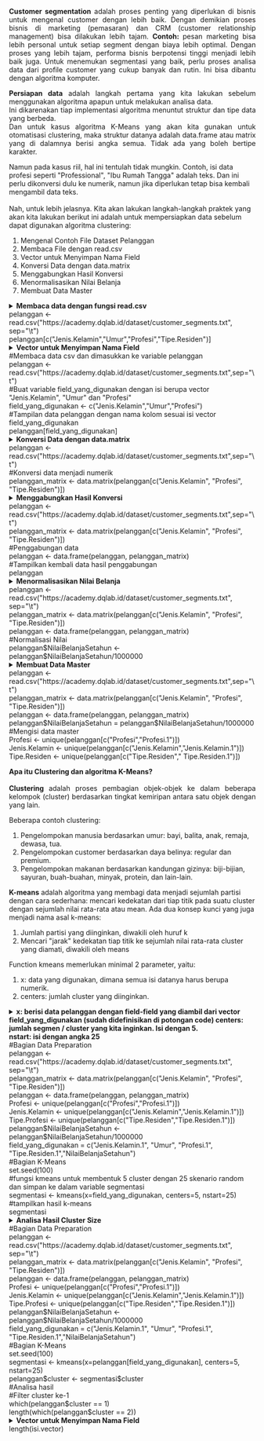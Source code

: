 <p align="justify"><b>Customer segmentation</b> adalah proses penting yang diperlukan di bisnis untuk mengenal customer dengan lebih baik.
Dengan demikian proses bisnis di marketing (pemasaran) dan CRM (customer relationship management) bisa dilakukan lebih tajam. <b>Contoh: </b> pesan marketing bisa lebih personal untuk setiap segment dengan biaya lebih optimal.
Dengan proses yang lebih tajam, performa bisnis berpotensi tinggi menjadi lebih baik juga.
Untuk menemukan segmentasi yang baik, perlu proses analisa data dari profile customer yang cukup banyak dan rutin. Ini bisa dibantu dengan algoritma komputer.</p>
<p align="justify"><b>Persiapan data</b> adalah langkah pertama yang kita lakukan sebelum menggunakan algoritma apapun untuk melakukan analisa data.</br>
Ini dikarenakan tiap implementasi algoritma menuntut struktur dan tipe data yang berbeda.</br>
Dan untuk kasus algoritma K-Means yang akan kita gunakan untuk otomatisasi clustering, maka struktur datanya adalah data.frame atau matrix yang di dalamnya berisi angka semua. Tidak ada yang boleh bertipe karakter.
</p>
Namun pada kasus riil, hal ini tentulah tidak mungkin. Contoh, isi data profesi seperti "Professional", "Ibu Rumah Tangga" adalah teks. Dan ini perlu dikonversi dulu ke numerik, namun jika diperlukan tetap bisa kembali mengambil data teks.
</br></br>
Nah, untuk lebih jelasnya. Kita akan lakukan langkah-langkah praktek yang akan kita lakukan berikut ini adalah untuk mempersiapkan data sebelum dapat digunakan algoritma clustering:
<ol>
<li>Mengenal Contoh File Dataset Pelanggan</li>
<li>Membaca File dengan read.csv</li>
<li>Vector untuk Menyimpan Nama Field</li>
<li>Konversi Data dengan data.matrix</li>
<li>Menggabungkan Hasil Konversi</li>
<li>Menormalisasikan Nilai Belanja</li>
<li>Membuat Data Master</li></ol>

<details>
  <summary><b>Membaca data dengan fungsi read.csv</b></br>pelanggan <- read.csv("https://academy.dqlab.id/dataset/customer_segments.txt", sep="\t")</br>
pelanggan[c("Jenis.Kelamin","Umur","Profesi","Tipe.Residen")]</summary>
  <table border="0"><tr><td>  Jenis.Kelamin Umur          Profesi Tipe.Residen</br>
1           Pria   58       Wiraswasta       Sector</br>
2         Wanita   14          Pelajar      Cluster</br>
3           Pria   48     Professional      Cluster</br>
4           Pria   53     Professional      Cluster</br>
5         Wanita   41       Wiraswasta      Cluster</br>
6         Wanita   24     Professional      Cluster</br>
7           Pria   64       Wiraswasta       Sector</br>
8           Pria   52     Professional      Cluster</br>
9         Wanita   29     Professional       Sector</br>
10          Pria   33     Professional      Cluster</br>
11        Wanita   50     Professional       Sector</br>
12        Wanita   49     Professional       Sector</br>
13        Wanita   64       Wiraswasta      Cluster</br>
14          Pria   60       Wiraswasta      Cluster</br>
15        Wanita   20       Wiraswasta      Cluster</br>
16          Pria   35     Professional      Cluster</br>
17        Wanita   32 Ibu Rumah Tangga      Cluster</br>
18        Wanita   63 Ibu Rumah Tangga      Cluster</br>
19        Wanita   32       Wiraswasta      Cluster</br>
20        Wanita   16          Pelajar       Sector</br>
21        Wanita   38       Wiraswasta      Cluster</br>
22        Wanita   52     Professional      Cluster</br>
23          Pria   34     Professional      Cluster</br>
24        Wanita   39       Wiraswasta      Cluster</br>
25        Wanita   29       Wiraswasta       Sector</br>
26        Wanita   55     Professional      Cluster</br>
27        Wanita   35       Wiraswasta      Cluster</br>
28        Wanita   40 Ibu Rumah Tangga      Cluster</br>
29        Wanita   56     Professional      Cluster</br>
30        Wanita   46 Ibu Rumah Tangga       Sector</br>
31        Wanita   19        Mahasiswa      Cluster</br>
32        Wanita   47       Wiraswasta       Sector</br>
33        Wanita   19        Mahasiswa      Cluster</br>
34        Wanita   21       Wiraswasta       Sector</br>
35        Wanita   39     Professional       Sector</br>
36        Wanita   30       Wiraswasta      Cluster</br>
37        Wanita   25     Professional       Sector</br>
38        Wanita   46       Wiraswasta       Sector</br>
39        Wanita   20     Professional      Cluster</br>
40        Wanita   14          Pelajar       Sector</br>
41        Wanita   24 Ibu Rumah Tangga      Cluster</br>
42        Wanita   26       Wiraswasta      Cluster</br>
43        Wanita   31     Professional      Cluster</br>
44        Wanita   18       Wiraswasta      Cluster</br>
45        Wanita   22     Professional      Cluster</br>
46        Wanita   25       Wiraswasta       Sector</br>
47        Wanita   55 Ibu Rumah Tangga      Cluster</br>
48        Wanita   45       Wiraswasta       Sector</br>
49        Wanita   33 Ibu Rumah Tangga       Sector</br>
50        Wanita   55       Wiraswasta       Sector </td></tr></table>
</details>
<details>
  <summary><b>Vector untuk Menyimpan Nama Field  </b></br>
#Membaca data csv dan dimasukkan ke variable pelanggan</br>
pelanggan <- read.csv("https://academy.dqlab.id/dataset/customer_segments.txt",sep="\t")</br>
#Buat variable field_yang_digunakan dengan isi berupa vector "Jenis.Kelamin", "Umur" dan "Profesi"</br>
field_yang_digunakan <- c("Jenis.Kelamin","Umur","Profesi")</br>
#Tampilan data pelanggan dengan nama kolom sesuai isi vector field_yang_digunakan</br>
pelanggan[field_yang_digunakan]</summary>
  <table border="0"><tr><td>  Jenis.Kelamin Umur          Profesi</br>
1           Pria   58       Wiraswasta</br>
2         Wanita   14          Pelajar</br>
3           Pria   48     Professional</br>
4           Pria   53     Professional</br>
5         Wanita   41       Wiraswasta</br>
6         Wanita   24     Professional</br>
7           Pria   64       Wiraswasta</br>
8           Pria   52     Professional</br>
9         Wanita   29     Professional</br>
10          Pria   33     Professional</br>
11        Wanita   50     Professional</br>
12        Wanita   49     Professional</br>
13        Wanita   64       Wiraswasta</br>
14          Pria   60       Wiraswasta</br>
15        Wanita   20       Wiraswasta</br>
16          Pria   35     Professional</br>
17        Wanita   32 Ibu Rumah Tangga</br>
18        Wanita   63 Ibu Rumah Tangga</br>
19        Wanita   32       Wiraswasta</br>
20        Wanita   16          Pelajar</br>
21        Wanita   38       Wiraswasta</br>
22        Wanita   52     Professional</br>
23          Pria   34     Professional</br>
24        Wanita   39       Wiraswasta</br>
25        Wanita   29       Wiraswasta</br>
26        Wanita   55     Professional</br>
27        Wanita   35       Wiraswasta</br>
28        Wanita   40 Ibu Rumah Tangga</br>
29        Wanita   56     Professional</br>
30        Wanita   46 Ibu Rumah Tangga</br>
31        Wanita   19        Mahasiswa</br>
32        Wanita   47       Wiraswasta</br>
33        Wanita   19        Mahasiswa</br>
34        Wanita   21       Wiraswasta</br>
35        Wanita   39     Professional</br>
36        Wanita   30       Wiraswasta</br>
37        Wanita   25     Professional</br>
38        Wanita   46       Wiraswasta</br>
39        Wanita   20     Professional</br>
40        Wanita   14          Pelajar</br>
41        Wanita   24 Ibu Rumah Tangga</br>
42        Wanita   26       Wiraswasta</br>
43        Wanita   31     Professional</br>
44        Wanita   18       Wiraswasta</br>
45        Wanita   22     Professional</br>
46        Wanita   25       Wiraswasta</br>
47        Wanita   55 Ibu Rumah Tangga</br>
48        Wanita   45       Wiraswasta</br>
49        Wanita   33 Ibu Rumah Tangga</br>
50        Wanita   55       Wiraswasta</td></tr></table>
</details>

<details>
  <summary><b>Konversi Data dengan data.matrix </b></br>pelanggan <- read.csv("https://academy.dqlab.id/dataset/customer_segments.txt",sep="\t")</br>
#Konversi data menjadi numerik</br>
pelanggan_matrix <- data.matrix(pelanggan[c("Jenis.Kelamin", "Profesi", "Tipe.Residen")])</summary>
  <table border="0"><tr><td><img src="https://github.com/yenysyafitry/Data-Science-in-Marketing-Customer-Segmentation/blob/main/1.png"> alt="Trulli" width="500" height="333"></td></tr></table>
</details>

<details>
  <summary><b>Menggabungkan Hasil Konversi </b></br>pelanggan <- read.csv("https://academy.dqlab.id/dataset/customer_segments.txt",sep="\t")</br>
pelanggan_matrix <- data.matrix(pelanggan[c("Jenis.Kelamin", "Profesi", "Tipe.Residen")])</br>
#Penggabungan data</br>
pelanggan <- data.frame(pelanggan, pelanggan_matrix)</br>
#Tampilkan kembali data hasil penggabungan</br>
pelanggan</summary>
  <table border="0"><tr><td>   Customer_ID        Nama.Pelanggan Jenis.Kelamin Umur          Profesi</br>
1     CUST-001          Budi Anggara          Pria   58       Wiraswasta</br>
2     CUST-002      Shirley Ratuwati        Wanita   14          Pelajar</br>
3     CUST-003          Agus Cahyono          Pria   48     Professional</br>
4     CUST-004      Antonius Winarta          Pria   53     Professional</br>
5     CUST-005   Ibu Sri Wahyuni, IR        Wanita   41       Wiraswasta</br>
6     CUST-006       Rosalina Kurnia        Wanita   24     Professional</br>
7     CUST-007         Cahyono, Agus          Pria   64       Wiraswasta</br>
8     CUST-008        Danang Santosa          Pria   52     Professional</br>
9     CUST-009 Elisabeth Suryadinata        Wanita   29     Professional</br>
10    CUST-010        Mario Setiawan          Pria   33     Professional</br>
11    CUST-011        Maria Suryawan        Wanita   50     Professional</br>
12    CUST-012       Erliana Widjaja        Wanita   49     Professional</br>
13    CUST-013          Cahaya Putri        Wanita   64       Wiraswasta</br>
14    CUST-014        Mario Setiawan          Pria   60       Wiraswasta</br>
15    CUST-015      Shirley Ratuwati        Wanita   20       Wiraswasta</br>
16    CUST-016          Bambang Rudi          Pria   35     Professional</br>
17    CUST-017             Yuni Sari        Wanita   32 Ibu Rumah Tangga</br>
18    CUST-018           Nelly Halim        Wanita   63 Ibu Rumah Tangga</br>
19    CUST-019          Mega Pranoto        Wanita   32       Wiraswasta</br>
20    CUST-020        Irene Novianto        Wanita   16          Pelajar</br>
21    CUST-021      Lestari Fabianto        Wanita   38       Wiraswasta</br>
22    CUST-022          Novita Purba        Wanita   52     Professional</br>
23    CUST-023       Denny Amiruddin          Pria   34     Professional</br>
24    CUST-024         Putri Ginting        Wanita   39       Wiraswasta</br>
25    CUST-025        Julia Setiawan        Wanita   29       Wiraswasta</br>
26    CUST-026     Christine Winarto        Wanita   55     Professional</br>
27    CUST-027         Grace Mulyati        Wanita   35       Wiraswasta</br>
28    CUST-028         Adeline Huang        Wanita   40 Ibu Rumah Tangga</br>
29    CUST-029          Tia Hartanti        Wanita   56     Professional</br>
30    CUST-030        Rosita Saragih        Wanita   46 Ibu Rumah Tangga</br>
31    CUST-031         Eviana Handry        Wanita   19        Mahasiswa</br>
32    CUST-032       Chintya Winarni        Wanita   47       Wiraswasta</br>
33    CUST-033       Cecilia Kusnadi        Wanita   19        Mahasiswa</br>
34    CUST-034        Deasy Arisandi        Wanita   21       Wiraswasta</br>
35    CUST-035               Ida Ayu        Wanita   39     Professional</br>
36    CUST-036        Ni Made Suasti        Wanita   30       Wiraswasta</br>
37    CUST-037      Felicia Tandiono        Wanita   25     Professional</br>
38    CUST-038          Agatha Salim        Wanita   46       Wiraswasta</br>
39    CUST-039          Gina Hidayat        Wanita   20     Professional</br>
40    CUST-040        Irene Darmawan        Wanita   14          Pelajar</br>
41    CUST-041      Shinta Aritonang        Wanita   24 Ibu Rumah Tangga</br>
42    CUST-042          Yuliana Wati        Wanita   26       Wiraswasta</br>
43    CUST-043          Yenna Sumadi        Wanita   31     Professional</br>
44    CUST-044                  Anna        Wanita   18       Wiraswasta</br>
45    CUST-045        Rismawati Juni        Wanita   22     Professional</br>
46    CUST-046          Elfira Surya        Wanita   25       Wiraswasta</br>
47    CUST-047           Mira Kurnia        Wanita   55 Ibu Rumah Tangga</br>
48    CUST-048      Maria Hutagalung        Wanita   45       Wiraswasta</br>
49    CUST-049       Josephine Wahab        Wanita   33 Ibu Rumah Tangga</br>
50    CUST-050        Lianna Nugraha        Wanita   55       Wiraswasta</br>
   Tipe.Residen NilaiBelanjaSetahun Jenis.Kelamin.1 Profesi.1 Tipe.Residen.1</br>
1        Sector             9497927               1         5              2</br>
2       Cluster             2722700               2         3              1</br>
3       Cluster             5286429               1         4              1</br>
4       Cluster             5204498               1         4              1</br>
5       Cluster            10615206               2         5              1</br>
6       Cluster             5215541               2         4              1</br>
7        Sector             9837260               1         5              2</br>
8       Cluster             5223569               1         4              1</br>
9        Sector             5993218               2         4              2</br>
10      Cluster             5257448               1         4              1</br>
11       Sector             5987367               2         4              2</br>
12       Sector             5941914               2         4              2</br>
13      Cluster             9333168               2         5              1</br>
14      Cluster             9471615               1         5              1</br>
15      Cluster            10365668               2         5              1</br>
16      Cluster             5262521               1         4              1</br>
17      Cluster             5677762               2         1              1</br>
18      Cluster             5340690               2         1              1</br>
19      Cluster            10884508               2         5              1</br>
20       Sector             2896845               2         3              2</br>
21      Cluster             9222070               2         5              1</br>
22      Cluster             5298157               2         4              1</br>
23      Cluster             5239290               1         4              1</br>
24      Cluster            10259572               2         5              1</br>
25       Sector            10721998               2         5              2</br>
26      Cluster             5269392               2         4              1</br>
27      Cluster             9114159               2         5              1</br>
28      Cluster             6631680               2         1              1</br>
29      Cluster             5271845               2         4              1</br>
30       Sector             5020976               2         1              2</br>
31      Cluster             3042773               2         2              1</br>
32       Sector            10663179               2         5              2</br>
33      Cluster             3047926               2         2              1</br>
34       Sector             9759822               2         5              2</br>
35       Sector             5962575               2         4              2</br>
36      Cluster             9678994               2         5              1</br>
37       Sector             5972787               2         4              2</br>
38       Sector            10477127               2         5              2</br>
39      Cluster             5257775               2         4              1</br>
40       Sector             2861855               2         3              2</br>
41      Cluster             6820976               2         1              1</br>
42      Cluster             9880607               2         5              1</br>
43      Cluster             5268410               2         4              1</br>
44      Cluster             9339737               2         5              1</br>
45      Cluster             5211041               2         4              1</br>
46       Sector            10099807               2         5              2</br>
47      Cluster             6130724               2         1              1</br>
48       Sector            10390732               2         5              2</br>
49       Sector             4992585               2         1              2</br>
50       Sector            10569316               2         5              2</td></tr></table>
</details>


<details>
  <summary><b>Menormalisasikan Nilai Belanja </b></br>pelanggan <- read.csv("https://academy.dqlab.id/dataset/customer_segments.txt", sep="\t")</br>
pelanggan_matrix <- data.matrix(pelanggan[c("Jenis.Kelamin", "Profesi", "Tipe.Residen")])</br>
pelanggan <- data.frame(pelanggan, pelanggan_matrix)</br>
#Normalisasi Nilai</br>
pelanggan$NilaiBelanjaSetahun <- pelanggan$NilaiBelanjaSetahun/1000000</summary><table border="0"><tr><td>> #Normalisasi Nilai</br>
  > pelanggan$NilaiBelanjaSetahun <- pelanggan$NilaiBelanjaSetahun/1000000</td></tr></table>
</details>


<details>
  <summary><b>Membuat Data Master </b></br>pelanggan <- read.csv("https://academy.dqlab.id/dataset/customer_segments.txt",sep="\t")</br>
pelanggan_matrix <- data.matrix(pelanggan[c("Jenis.Kelamin", "Profesi", "Tipe.Residen")])</br>
pelanggan <- data.frame(pelanggan, pelanggan_matrix)</br>
pelanggan$NilaiBelanjaSetahun = pelanggan$NilaiBelanjaSetahun/1000000</br>
#Mengisi data master</br>
Profesi <- unique(pelanggan[c("Profesi","Profesi.1")])</br>
Jenis.Kelamin <- unique(pelanggan[c("Jenis.Kelamin","Jenis.Kelamin.1")])</br>
Tipe.Residen <- unique(pelanggan[c("Tipe.Residen"," Tipe.Residen.1")])</summary>
<table border="0"><tr><td><img src="https://github.com/yenysyafitry/Data-Science-in-Marketing-Customer-Segmentation/blob/main/gambar2.jpg"></td></tr></table>
</details>

<p align="justify"><b>Apa itu Clustering dan algoritma K-Means?</b></br></br><b>Clustering </b>adalah proses pembagian objek-objek ke dalam beberapa kelompok (cluster) berdasarkan tingkat kemiripan antara satu objek dengan yang lain.</br></p>
Beberapa contoh clustering:<ol><li>Pengelompokan manusia berdasarkan umur: bayi, balita, anak, remaja, dewasa, tua.</li>
<li>Pengelompokan customer berdasarkan daya belinya: regular dan premium.</li>
<li>Pengelompokan makanan berdasarkan kandungan gizinya: biji-bijian, sayuran, buah-buahan, minyak, protein, dan lain-lain.</li></ol>
<b>K-means</b> adalah algoritma yang membagi data menjadi sejumlah partisi dengan cara sederhana: mencari kedekatan dari tiap titik pada suatu cluster dengan sejumlah nilai rata-rata atau mean.
Ada dua konsep kunci yang juga menjadi nama asal k-means:<ol>
<li>Jumlah partisi yang diinginkan, diwakili oleh huruf k</li>
<li>Mencari "jarak" kedekatan tiap titik ke sejumlah nilai rata-rata cluster yang diamati, diwakili oleh means</li></ol>

Function kmeans memerlukan minimal 2 parameter, yaitu:<ol>
<li>x: data yang digunakan, dimana semua isi datanya harus berupa numerik.</li>
<li>centers: jumlah cluster yang diinginkan.</li></ol>



<details>
  <summary><b>x: berisi data pelanggan dengan field-field yang diambil dari vector field_yang_digunakan (sudah didefinisikan di potongan code)
    centers: jumlah segmen / cluster yang kita inginkan. Isi dengan 5.</br>
    nstart: isi dengan angka 25</b></br>#Bagian Data Preparation</br>
pelanggan <- read.csv("https://academy.dqlab.id/dataset/customer_segments.txt", sep="\t")</br>
pelanggan_matrix <- data.matrix(pelanggan[c("Jenis.Kelamin", "Profesi", "Tipe.Residen")])</br>
pelanggan <- data.frame(pelanggan, pelanggan_matrix)</br>
Profesi <- unique(pelanggan[c("Profesi","Profesi.1")])</br>
Jenis.Kelamin <- unique(pelanggan[c("Jenis.Kelamin","Jenis.Kelamin.1")])</br>
Tipe.Profesi <- unique(pelanggan[c("Tipe.Residen","Tipe.Residen.1")])</br>
pelanggan$NilaiBelanjaSetahun <- pelanggan$NilaiBelanjaSetahun/1000000</br>
field_yang_digunakan = c("Jenis.Kelamin.1", "Umur", "Profesi.1", "Tipe.Residen.1","NilaiBelanjaSetahun")</br>
#Bagian K-Means</br>
set.seed(100)</br>
#fungsi kmeans untuk membentuk 5 cluster dengan 25 skenario random dan simpan ke dalam variable segmentasi</br>
segmentasi <- kmeans(x=field_yang_digunakan, centers=5, nstart=25)</br>
#tampilkan hasil k-means</br>
segmentasi</summary>
  <table border="0"><tr><td><img src="https://github.com/yenysyafitry/Data-Science-in-Marketing-Customer-Segmentation/blob/main/gambar17.png"></td></tr></table>
</details>


<details>
  <summary><b>Analisa Hasil Cluster Size</b></br>#Bagian Data Preparation</br>
pelanggan <- read.csv("https://academy.dqlab.id/dataset/customer_segments.txt", sep="\t")</br>
pelanggan_matrix <- data.matrix(pelanggan[c("Jenis.Kelamin", "Profesi", "Tipe.Residen")])</br>
pelanggan <- data.frame(pelanggan, pelanggan_matrix)</br>
Profesi <- unique(pelanggan[c("Profesi","Profesi.1")])</br>
Jenis.Kelamin <- unique(pelanggan[c("Jenis.Kelamin","Jenis.Kelamin.1")])</br>
Tipe.Profesi <- unique(pelanggan[c("Tipe.Residen","Tipe.Residen.1")])</br>
pelanggan$NilaiBelanjaSetahun <- pelanggan$NilaiBelanjaSetahun/1000000</br>
field_yang_digunakan = c("Jenis.Kelamin.1", "Umur", "Profesi.1", "Tipe.Residen.1","NilaiBelanjaSetahun")</br>
#Bagian K-Means</br>
set.seed(100)</br>
segmentasi <- kmeans(x=pelanggan[field_yang_digunakan], centers=5, nstart=25)</br>
pelanggan$cluster <- segmentasi$cluster</br>
#Analisa hasil</br>
#Filter cluster ke-1</br>
which(pelanggan$cluster == 1)</br>
length(which(pelanggan$cluster == 2))</summary>
  <table border="0"><tr><td><img src="https://github.com/yenysyafitry/Data-Science-in-Marketing-Customer-Segmentation/blob/main/gambar3.jpg"></td></tr></table>
</details>


<details>
  <summary><b>Vector untuk Menyimpan Nama Field  </b></br>length(isi.vector)</summary>
  <table border="0"><tr><td><i>Output :</i></td><td>> isi.vector <- c(1, 2, 3, NA, 5, NULL, 7)</br>> length(isi.vector)</br>[1] 6</td></tr></table>
</details>
